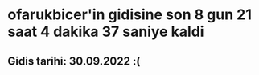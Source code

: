 # ofarukbicer'in gidisine son 8 gun 21 saat 4 dakika 37 saniye kaldi

## Gidis tarihi: 30.09.2022 :(